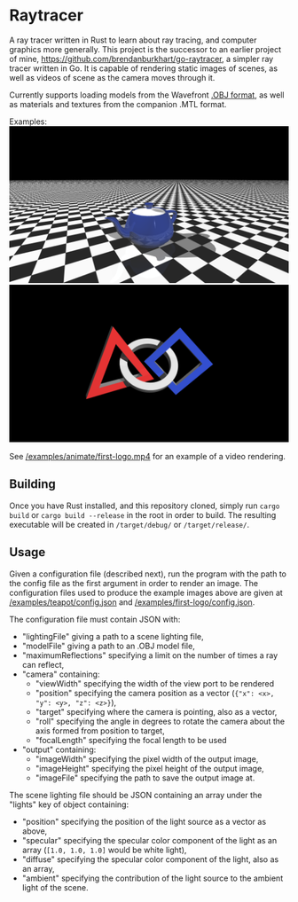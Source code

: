 # Raytracer
A ray tracer written in Rust to learn about ray tracing, and computer graphics more generally. This project is the successor to an earlier project of mine, https://github.com/brendanburkhart/go-raytracer, a simpler ray tracer written in Go. It is capable of rendering static images of scenes, as well as videos of scene as the camera moves through it.

Currently supports loading models from the Wavefront [.OBJ format](https://en.wikipedia.org/wiki/Wavefront_.obj_file), as well as materials and textures from the companion .MTL format.

Examples:
![Classic teapot on checkered background](/examples/teapot/teapot.png "Classic teapot on checkered background")
![3D FIRST Robotics Competition Logo](/examples/first-logo/first-logo.png "#D FIRST Robotics Competition Logo")

See [/examples/animate/first-logo.mp4](/examples/animate/first-logo.mp4) for an example of a video rendering.

## Building

Once you have Rust installed, and this repository cloned, simply run `cargo build` or `cargo build --release` in the root in order to build. The resulting executable will be created in `/target/debug/` or `/target/release/`. 

## Usage

Given a configuration file (described next), run the program with the path to the config file as the first argument in order to render an image. The configuration files used to produce the example images above are given at [/examples/teapot/config.json](/examples/teapot/config.json) and [/examples/first-logo/config.json](/examples/first-logo/config.json).

The configuration file must contain JSON with:
 - "lightingFile" giving a path to a scene lighting file,
 - "modelFile" giving a path to an .OBJ model file,
 - "maximumReflections" specifying a limit on the number of times a ray can reflect,
 - "camera" containing:
   - "viewWidth" specifying the width of the view port to be rendered
   - "position" specifying the camera position as a vector (`{"x": <x>, "y": <y>, "z": <z>}`),
   - "target" specifying where the camera is pointing, also as a vector,
   - "roll" specifying the angle in degrees to rotate the camera about the axis formed from position to target,
   - "focalLength" specifying the focal length to be used
 - "output" containing:
   - "imageWidth" specifying the pixel width of the output image,
   - "imageHeight" specifying the pixel height of the output image,
   - "imageFile" specifying the path to save the output image at.

The scene lighting file should be JSON containing an array under the "lights" key of object containing:
 - "position" specifying the position of the light source as a vector as above,
 - "specular" specifying the specular color component of the light as an array (`[1.0, 1.0, 1.0]` would be white light),
 - "diffuse" specifying the specular color component of the light, also as an array,
 - "ambient" specifying the contribution of the light source to the ambient light of the scene.
